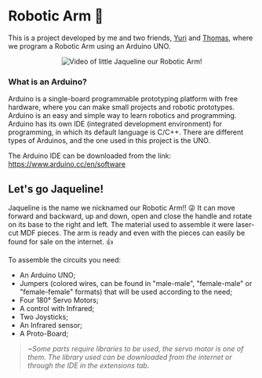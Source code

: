 # Robotic Arm :mechanical_arm:

This is a project developed by me and two friends, [Yuri](https://github.com/oYuriyan) and [Thomas](https://github.com/thhhhomas), where we program a Robotic Arm using an Arduino UNO.
<div align="center">
  
![Video of little Jaqueline our Robotic Arm!](https://github.com/TH3USS/Braco-Robotico/assets/122408825/75b026c7-ca10-4a04-8837-83d13f4fc075)

</div>

### What is an Arduino?
Arduino is a single-board programmable prototyping platform with free hardware, where you can make small projects and robotic prototypes. Arduino is an easy and simple way to learn robotics and programming. Arduino has its own IDE (integrated development environment) for programming, in which its default language is C/C++. There are different types of Arduinos, and the one used in this project is the UNO.

The Arduino IDE can be downloaded from the link: https://www.arduino.cc/en/software

## Let's go Jaqueline!
Jaqueline is the name we nicknamed our Robotic Arm!! :stuck_out_tongue_winking_eye:
It can move forward and backward, up and down, open and close the handle and rotate on its base to the right and left. The material used to assemble it were laser-cut MDF pieces. The arm is ready and even with the pieces can easily be found for sale on the internet. :+1:

To assemble the circuits you need:
* An Arduino UNO;
* Jumpers (colored wires, can be found in "male-male", "female-male" or "female-female" formats) that will be used according to the need;
* Four 180° Servo Motors;
* A control with Infrared;
* Two Joysticks;
* An Infrared sensor;
* A Proto-Board;

> *~Some parts require libraries to be used, the servo motor is one of them. The library used can be downloaded from the internet or through the IDE in the extensions tab.*
